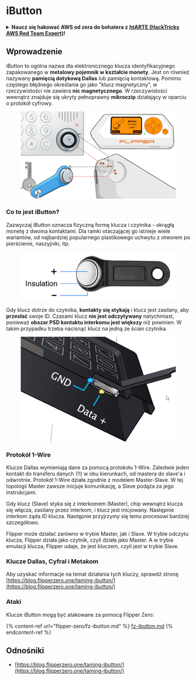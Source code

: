 # iButton

<details>

<summary><strong>Naucz się hakować AWS od zera do bohatera z</strong> <a href="https://training.hacktricks.xyz/courses/arte"><strong>htARTE (HackTricks AWS Red Team Expert)</strong></a><strong>!</strong></summary>

Inne sposoby wsparcia HackTricks:

* Jeśli chcesz zobaczyć swoją **firmę reklamowaną w HackTricks** lub **pobrać HackTricks w formacie PDF**, sprawdź [**PLANY SUBSKRYPCYJNE**](https://github.com/sponsors/carlospolop)!
* Zdobądź [**oficjalne gadżety PEASS & HackTricks**](https://peass.creator-spring.com)
* Odkryj [**Rodzinę PEASS**](https://opensea.io/collection/the-peass-family), naszą kolekcję ekskluzywnych [**NFT**](https://opensea.io/collection/the-peass-family)
* **Dołącz do** 💬 [**grupy Discord**](https://discord.gg/hRep4RUj7f) lub [**grupy telegramowej**](https://t.me/peass) lub **śledź** nas na **Twitterze** 🐦 [**@carlospolopm**](https://twitter.com/hacktricks\_live)**.**
* **Podziel się swoimi sztuczkami hakerskimi, przesyłając PR-y do** [**HackTricks**](https://github.com/carlospolop/hacktricks) i [**HackTricks Cloud**](https://github.com/carlospolop/hacktricks-cloud) repozytoriów na GitHubie.

</details>

## Wprowadzenie

iButton to ogólna nazwa dla elektronicznego klucza identyfikacyjnego zapakowanego w **metalowy pojemnik w kształcie monety**. Jest on również nazywany **pamięcią dotykową Dallas** lub pamięcią kontaktową. Pomimo częstego błędnego określania go jako "klucz magnetyczny", w rzeczywistości nie zawiera **nic magnetycznego**. W rzeczywistości wewnątrz znajduje się ukryty pełnoprawny **mikroczip** działający w oparciu o protokół cyfrowy.

<figure><img src="../../.gitbook/assets/image (915).png" alt=""><figcaption></figcaption></figure>

### Co to jest iButton? <a href="#what-is-ibutton" id="what-is-ibutton"></a>

Zazwyczaj iButton oznacza fizyczną formę klucza i czytnika - okrągłą monetę z dwoma kontaktami. Dla ramki otaczającej go istnieje wiele wariantów, od najbardziej popularnego plastikowego uchwytu z otworem po pierścienie, naszyjniki, itp.

<figure><img src="../../.gitbook/assets/image (1078).png" alt=""><figcaption></figcaption></figure>

Gdy klucz dotrze do czytnika, **kontakty się stykają** i klucz jest zasilany, aby **przesłać** swoje ID. Czasami klucz **nie jest odczytywany** natychmiast, ponieważ **obszar PSD kontaktu interkomu jest większy** niż powinien. W takim przypadku trzeba nacisnąć klucz na jedną ze ścian czytnika.

<figure><img src="../../.gitbook/assets/image (290).png" alt=""><figcaption></figcaption></figure>

### **Protokół 1-Wire** <a href="#id-1-wire-protocol" id="id-1-wire-protocol"></a>

Klucze Dallas wymieniają dane za pomocą protokołu 1-Wire. Zaledwie jeden kontakt do transferu danych (!!) w obu kierunkach, od mastera do slave'a i odwrotnie. Protokół 1-Wire działa zgodnie z modelem Master-Slave. W tej topologii Master zawsze inicjuje komunikację, a Slave podąża za jego instrukcjami.

Gdy klucz (Slave) styka się z interkomem (Master), chip wewnątrz klucza się włącza, zasilany przez interkom, i klucz jest inicjowany. Następnie interkom żąda ID klucza. Następnie przyjrzymy się temu procesowi bardziej szczegółowo.

Flipper może działać zarówno w trybie Master, jak i Slave. W trybie odczytu klucza, Flipper działa jako czytnik, czyli działa jako Master. A w trybie emulacji klucza, Flipper udaje, że jest kluczem, czyli jest w trybie Slave.

### Klucze Dallas, Cyfral i Metakom

Aby uzyskać informacje na temat działania tych kluczy, sprawdź stronę [https://blog.flipperzero.one/taming-ibutton/](https://blog.flipperzero.one/taming-ibutton/)

### Ataki

Klucze iButton mogą być atakowane za pomocą Flipper Zero:

{% content-ref url="flipper-zero/fz-ibutton.md" %}
[fz-ibutton.md](flipper-zero/fz-ibutton.md)
{% endcontent-ref %}

## Odnośniki

* [https://blog.flipperzero.one/taming-ibutton/](https://blog.flipperzero.one/taming-ibutton/)
